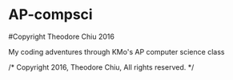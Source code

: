 # AP-compsci

#Copyright Theodore Chiu 2016

My coding adventures through KMo's AP computer science class

/* Copyright 2016, Theodore Chiu, All rights reserved. */
